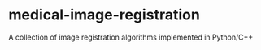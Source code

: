# medical-image-registration
A collection of image registration algorithms implemented in Python/C++ 
